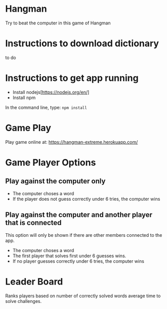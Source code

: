 # Hangman
Try to beat the computer in this game of Hangman



# Instructions to download dictionary
   to do

# Instructions to get app running

- Install nodejs[https://nodejs.org/en/]
- Install npm

In the command line, type:
 ```npm install```


# Game Play
Play game online at:
https://hangman-extreme.herokuapp.com/

# Game Player Options
## Play against the computer only
- The computer choses a word
- If the player does not guess correctly under 6 tries, the computer wins


## Play against the computer and another player that is connected

This option will only be shown if there are other members connected to the app. 
 - The computer choses a word
 - The first player that solves first under 6 guesses wins.
 - If no player guesses correctly under 6 tries, the computer wins

# Leader Board
Ranks players based on number of correctly solved words average time to solve challenges.


